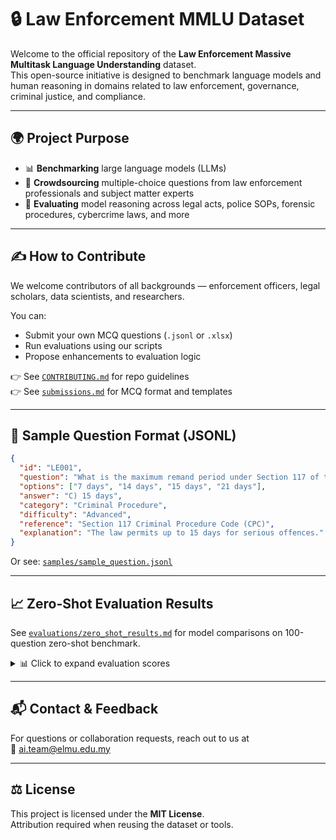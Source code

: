 # 🔒 Law Enforcement MMLU Dataset

Welcome to the official repository of the **Law Enforcement Massive Multitask Language Understanding** dataset.  
This open-source initiative is designed to benchmark language models and human reasoning in domains related to law enforcement, governance, criminal justice, and compliance.

---

## 🌍 Project Purpose

- 📊 **Benchmarking** large language models (LLMs)
- 🧠 **Crowdsourcing** multiple-choice questions from law enforcement professionals and subject matter experts
- 🧪 **Evaluating** model reasoning across legal acts, police SOPs, forensic procedures, cybercrime laws, and more

---

## ✍️ How to Contribute

We welcome contributors of all backgrounds — enforcement officers, legal scholars, data scientists, and researchers.

You can:
- Submit your own MCQ questions (`.jsonl` or `.xlsx`)
- Run evaluations using our scripts
- Propose enhancements to evaluation logic

👉 See [`CONTRIBUTING.md`](CONTRIBUTING.md) for repo guidelines  
👉 See [`submissions.md`](submissions/submissions.md) for MCQ format and templates

---

## 📄 Sample Question Format (JSONL)

```json
{
  "id": "LE001",
  "question": "What is the maximum remand period under Section 117 of the CPC?",
  "options": ["7 days", "14 days", "15 days", "21 days"],
  "answer": "C) 15 days",
  "category": "Criminal Procedure",
  "difficulty": "Advanced",
  "reference": "Section 117 Criminal Procedure Code (CPC)",
  "explanation": "The law permits up to 15 days for serious offences."
}
```

Or see: [`samples/sample_question.jsonl`](samples/sample_question.jsonl)

---

## 📈 Zero-Shot Evaluation Results

See [`evaluations/zero_shot_results.md`](evaluations/zero-shot_results.md) for model comparisons on 100-question zero-shot benchmark.

<details>
<summary>📊 Click to expand evaluation scores</summary>

| Model                          | Questions | Errors | Correct | Accuracy |
|-------------------------------|-----------|--------|---------|----------|
| ELMU Insights (English, May 7) | 29        | 10     | 19      | 65.5%    |
| ELMU Insights (English, May 20)| 100       | 14     | 86      | 86.0%    |
| ELMU Insights (BM, June 25)    | 100       | 3      | 97      | 97.0%    |
| ELMU Insights (English, July 9)| 100       | 1      | 99      | 99.0%    |
| ChatGPT (English, July 9)      | 100       | 3      | 97      | 97.0%    |
| Claude (English, July 9)       | 100       | 3      | 97      | 97.0%    |
| ChatGPT (BM, July 9)           | 100       | 2      | 98      | 98.0%    |
| Claude (BM, July 9)            | 100       | 6      | 94      | 94.0%    |

</details>

---

## 📬 Contact & Feedback

For questions or collaboration requests, reach out to us at  
📧 [ai.team@elmu.edu.my](mailto:ai.team@elmu.edu.my)

---

## ⚖️ License

This project is licensed under the **MIT License**.  
Attribution required when reusing the dataset or tools.
